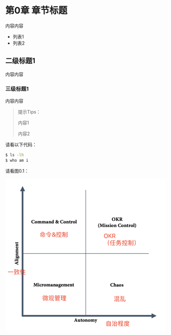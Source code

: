 # 第0章 章节标题

内容内容

- 列表1
- 列表2

## 二级标题1

内容内容

### 三级标题1

内容内容

> 提示Tips：
> 
> 内容1
>
> 内容2

请看以下代码：

```bash
$ ls -lh
$ who am i
```

请看图0.1：

![Fig0-1](fig0-1.png)